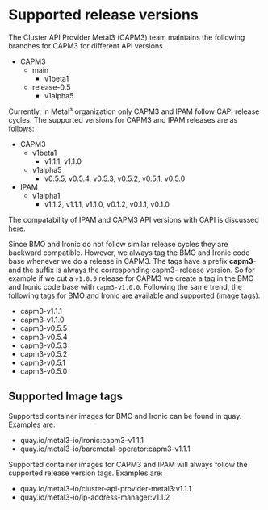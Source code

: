 # Supported release versions

The Cluster API Provider Metal3 (CAPM3) team maintains the following branches for CAPM3 for different API versions.

- CAPM3
    - main
        - v1beta1
    - release-0.5
        - v1alpha5

Currently, in Metal³ organization only CAPM3 and IPAM follow CAPI release cycles. The supported versions for CAPM3 and
IPAM releases are as follows:

- CAPM3
    - v1beta1
        - v1.1.1, v1.1.0
    - v1alpha5
        - v0.5.5, v0.5.4, v0.5.3, v0.5.2, v0.5.1, v0.5.0
- IPAM
    - v1alpha1
        - v1.1.2, v1.1.1, v1.1.0, v0.1.2, v0.1.1, v0.1.0

The compatability of IPAM and CAPM3 API versions with CAPI is discussed [here](https://github.com/metal3-io/ip-address-manager#compatibility-with-cluster-api).

Since BMO and Ironic do not follow similar release cycles they are backward compatible. However, we always tag the BMO and Ironic code base whenever we do a release in CAPM3. The tags have a prefix **capm3-** and the suffix is always the corresponding capm3- release version. So for example if we cut a `v1.0.0` release for CAPM3 we create a tag in the BMO and Ironic code base with `capm3-v1.0.0`. Following the same trend, the following tags for BMO and Ironic are available and supported (image tags):

- capm3-v1.1.1
- capm3-v1.1.0
- capm3-v0.5.5
- capm3-v0.5.4
- capm3-v0.5.3
- capm3-v0.5.2
- capm3-v0.5.1
- capm3-v0.5.0

## Supported Image tags

Supported container images for BMO and Ironic can be found in quay. Examples are:

- quay.io/metal3-io/ironic:capm3-v1.1.1
- quay.io/metal3-io/baremetal-operator:capm3-v1.1.1

Supported container images for CAPM3 and IPAM will always follow the supported release version tags. Examples are:

- quay.io/metal3-io/cluster-api-provider-metal3:v1.1.1
- quay.io/metal3-io/ip-address-manager:v1.1.2
